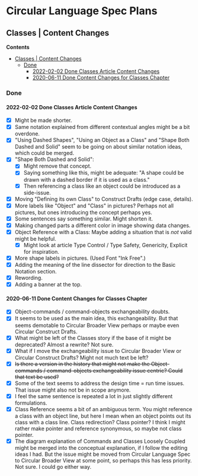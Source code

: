Circular Language Spec Plans
============================

Classes | Content Changes
-------------------------

__Contents__

- [Classes | Content Changes](#classes--content-changes)
    - [Done](#done)
        - [2022-02-02 Done Classes Article Content Changes](#2022-02-02-done-classes-article-content-changes)
        - [2020-06-11 Done Content Changes for Classes Chapter](#2020-06-11-done-content-changes-for-classes-chapter)

### Done

#### 2022-02-02 Done Classes Article Content Changes

- [x] Might be made shorter.
- [x] Same notation explained from different contextual angles might be a bit overdone.
- [x] "Using Dashed Shapes", "Using an Object as a Class" and "Shape Both Dashed and Solid" seem to be going on about similar notation ideas, which could be merged.
- [x] "Shape Both Dashed and Solid": 
    - [x] Might remove that concept.
    - [x] Saying something like this, might be adequate: "A shape could be drawn with a dashed border if it is used as a class."
    - [x] Then referencing a class like an object could be introduced as a side-issue.
- [x] Moving "Defining its own Class" to Construct Drafts (edge case, details).
- [x] More labels like "Object" and "Class" in pictures? Perhaps not all pictures, but ones introducing the concept perhaps yes.
- [x] Some sentences say something similar. Might shorten it.
- [x] Making changed parts a different color in image showing data changes.
- [x] Object Reference with a Class: Maybe adding a situation that is *not* valid might be helpful.
    - [x] Might look at article Type Control / Type Safety, Genericity, Explicit for inspiration.
- [x] More shape labels in pictures. (Used Font "Ink Free".)
- [x] Adding the meaning of the line dissector for direction to the Basic Notation section.
- [x] Rewording.
- [x] Adding a banner at the top.

#### 2020-06-11 Done Content Changes for Classes Chapter

- [x] Object-commands / command-objects exchangeability doubts.
- [x] It seems to be used as the main idea, this exchangeability. But that seems demotable to Circular Broader View perhaps or maybe even Circular Construct Drafts.
- [x] What might be left of the Classes story if the base of it might be deprecated? Almost a rewrite? Not sure.
- [x] What if I move the exchangeability issue to Circular Broader View or Circular Construct Drafts? Might not much text be left?
- [x] ~~Is there a version in the history that might not make the Object-commands / command-objects exchangeability issue centric? Could that text be used?~~
- [x] Some of the text seems to address the design time = run time issues. That issue might also not be in scope anymore.
- [x] I feel the same sentence is repeated a lot in just slightly different formulations.
- [x] Class Reference seems a bit of an ambiguous term. You might reference a class with an object line, but here I mean when an object points out its class with a class line. Class redirection? Class pointer? I think I might rather make pointer and reference synonymous, so maybe not class pointer.
- [x] The diagram explanation of Commands and Classes Loosely Coupled might be merged into the conceptual explanation, if I follow the editing ideas I had. But the issue might be moved from Circular Language Spec to Circular Broader View at some point, so perhaps this has less priority. Not sure. I could go either way.